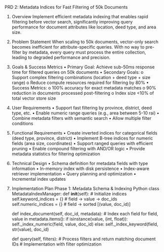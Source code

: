 PRD 2: Metadata Indices for Fast Filtering of 50k Documents
1. Overview
Implement efficient metadata indexing that enables rapid filtering before vector search, significantly improving query performance for document attributes like location, deed type, and area size.
2. Problem Statement
When scaling to 50k documents, vector-only search becomes inefficient for attribute-specific queries. With no way to pre-filter by metadata, every query must process the entire collection, leading to degraded performance and precision.
3. Goals & Success Metrics
•	Primary Goal: Achieve sub-50ms response time for filtered queries on 50k documents
•	Secondary Goals:
o	Support complex filtering combinations (location + deed type + size range)
o	Reduce compute resources required for filtering by 80%
•	Success Metrics:
o	100% accuracy for exact metadata matches
o	90% reduction in documents processed post-filtering
o	Index size <10% of total vector store size
4. User Requirements
•	Support fast filtering by province, district, deed type, etc.
•	Enable numeric range queries (e.g., area between 5-10 rai)
•	Combine metadata filters with semantic search
•	Allow multiple filter conditions
5. Functional Requirements
•	Create inverted indices for categorical fields (deed type, province, district)
•	Implement B-tree indices for numeric fields (area size, coordinates)
•	Support ranged queries with efficient pruning
•	Enable compound filtering with AND/OR logic
•	Provide metadata statistics for filtering optimization
6. Technical Design
•	Schema definition for metadata fields with type information
•	In-memory index with disk persistence
•	Index-aware retriever implementation
•	Query planning and optimization
•	Incremental index updates
7. Implementation Plan
Phase 1: Metadata Schema & Indexing
Python
class MetadataIndexManager:
    def __init__(self):
        # Initialize indices
        self.keyword_indices = {}  # field -> value -> doc_ids
        self.numeric_indices = {}  # field -> sorted [(value, doc_id)]
        
    def index_document(self, doc_id, metadata):
        # Index each field
        for field, value in metadata.items():
            if isinstance(value, (int, float)):
                self._index_numeric(field, value, doc_id)
            else:
                self._index_keyword(field, str(value), doc_id)
    
    def query(self, filters):
        # Process filters and return matching document IDs
        # Implementation with filter optimization

